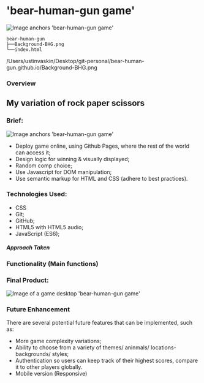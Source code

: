 # 'bear-human-gun game'  

![Image anchors 'bear-human-gun game'](https://i.imgur.com/ekDBfxt.png)

```
bear-human-gun
├──Background-BHG.png
└──index.html
```

/Users/ustinvaskin/Desktop/git-personal/bear-human-gun.github.io/Background-BHG.png
### Overview 
## My variation of rock paper scissors

### Brief:
![Image anchors 'bear-human-gun game'](https://i.imgur.com/eQJJvTM.png)
* Deploy game online, using Github Pages, where the rest of the world can access it;
* Design logic for winning & visually displayed;
* Random comp choice;
* Use Javascript  for DOM manipulation;
* Use semantic markup for HTML and CSS (adhere to best practices).


### Technologies Used:
* CSS
* Git;
* GitHub;
* HTML5 with HTML5 audio;
* JavaScript (ES6);

##### Approach Taken
### Functionality (Main functions)


### Final Product:

![Image of a game desktop 'bear-human-gun game'](https://i.imgur.com/PtRFZAX.png)


### Future Enhancement
 There are several potential future features that can be implemented, such as:

* More game complexity variations;
* Ability to choose from a variety of themes/ aninmals/ locations- backgrounds/ styles;
* Authentication so users can keep track of their highest scores, compare it to other players globally.
* Mobile version (Responsive)
















